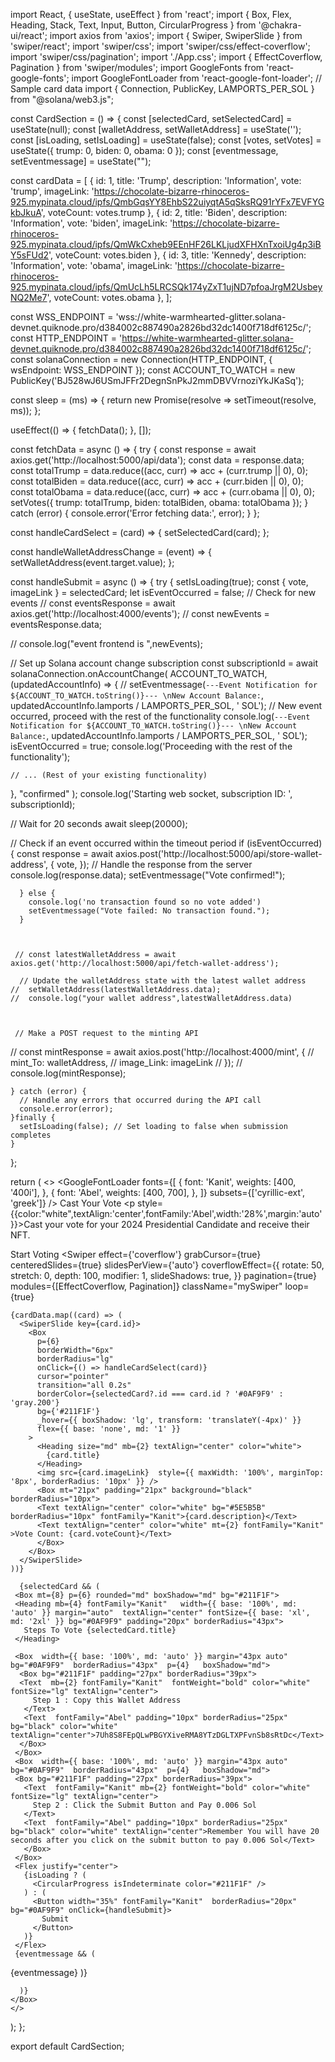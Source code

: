 import React, { useState, useEffect } from 'react';
import { Box, Flex, Heading, Stack, Text, Input, Button, CircularProgress } from '@chakra-ui/react';
import axios from 'axios';
import { Swiper, SwiperSlide } from 'swiper/react';
import 'swiper/css';
import 'swiper/css/effect-coverflow';
import 'swiper/css/pagination';
import './App.css';
import { EffectCoverflow, Pagination } from 'swiper/modules';
import GoogleFonts from 'react-google-fonts';
import GoogleFontLoader from 'react-google-font-loader';
// Sample card data
import { Connection, PublicKey, LAMPORTS_PER_SOL } from "@solana/web3.js";

const CardSection = () => {
  const [selectedCard, setSelectedCard] = useState(null);
  const [walletAddress, setWalletAddress] = useState('');
  const [isLoading, setIsLoading] = useState(false);
  const [votes, setVotes] = useState({ trump: 0, biden: 0, obama: 0 });
  const [eventmessage, setEventmessage] = useState("");


  const cardData = [
    { id: 1, title: 'Trump', description: 'Information', vote: 'trump', imageLink: 'https://chocolate-bizarre-rhinoceros-925.mypinata.cloud/ipfs/QmbGqsYY8EhbS22uiyqtA5qSksRQ91rYFx7EVFYGkbJkuA', voteCount: votes.trump },
    { id: 2, title: 'Biden', description: 'Information', vote: 'biden', imageLink: 'https://chocolate-bizarre-rhinoceros-925.mypinata.cloud/ipfs/QmWkCxheb9EEnHF26LKLjudXFHXnTxoiUg4p3iBY5sFUd2', voteCount: votes.biden },
    { id: 3, title: 'Kennedy', description: 'Information', vote: 'obama', imageLink: 'https://chocolate-bizarre-rhinoceros-925.mypinata.cloud/ipfs/QmUcLh5LRCSQk174yZxT1ujND7pfoaJrgM2UsbeyNQ2Me7', voteCount: votes.obama },
  ];
  
  const WSS_ENDPOINT = 'wss://white-warmhearted-glitter.solana-devnet.quiknode.pro/d384002c887490a2826bd32dc1400f718df6125c/';
const HTTP_ENDPOINT = 'https://white-warmhearted-glitter.solana-devnet.quiknode.pro/d384002c887490a2826bd32dc1400f718df6125c/';
const solanaConnection = new Connection(HTTP_ENDPOINT, { wsEndpoint: WSS_ENDPOINT });
const ACCOUNT_TO_WATCH = new PublicKey('BJ528wJ6USmJFFr2DegnSnPkJ2mmDBVVrnoziYkJKaSq');

const sleep = (ms) => {
  return new Promise(resolve => setTimeout(resolve, ms));
};

  useEffect(() => {
    fetchData();
  }, []);

  const fetchData = async () => {
    try {
      const response = await axios.get('http://localhost:5000/api/data');
      const data = response.data;
      const totalTrump = data.reduce((acc, curr) => acc + (curr.trump || 0), 0);
      const totalBiden = data.reduce((acc, curr) => acc + (curr.biden || 0), 0);
      const totalObama = data.reduce((acc, curr) => acc + (curr.obama || 0), 0);
      setVotes({ trump: totalTrump, biden: totalBiden, obama: totalObama });
    } catch (error) {
      console.error('Error fetching data:', error);
    }
  };




  const handleCardSelect = (card) => {
    setSelectedCard(card);
  };

  const handleWalletAddressChange = (event) => {
    setWalletAddress(event.target.value);
  };

  const handleSubmit = async () => {
    try {
      setIsLoading(true);
    const { vote, imageLink } = selectedCard; 
    let isEventOccurred = false;
         // Check for new events
   // const eventsResponse = await axios.get('http://localhost:4000/events');
  //  const newEvents = eventsResponse.data;

   // console.log("event frontend is ",newEvents);

// Set up Solana account change subscription
const subscriptionId = await solanaConnection.onAccountChange(
  ACCOUNT_TO_WATCH,
  (updatedAccountInfo) => {
  //  setEventmessage(`---Event Notification for ${ACCOUNT_TO_WATCH.toString()}--- \nNew Account Balance:`, updatedAccountInfo.lamports / LAMPORTS_PER_SOL, ' SOL');
    // New event occurred, proceed with the rest of the functionality
    console.log(`---Event Notification for ${ACCOUNT_TO_WATCH.toString()}--- \nNew Account Balance:`, updatedAccountInfo.lamports / LAMPORTS_PER_SOL, ' SOL');
    isEventOccurred = true;
    console.log('Proceeding with the rest of the functionality');

    // ... (Rest of your existing functionality)
  },
  "confirmed"
);
console.log('Starting web socket, subscription ID: ', subscriptionId);

// Wait for 20 seconds
await sleep(20000);

 // Check if an event occurred within the timeout period
 if (isEventOccurred) {
  const response = await axios.post('http://localhost:5000/api/store-wallet-address', {
    vote,
  });
  // Handle the response from the server
  console.log(response.data);
  setEventmessage("Vote confirmed!");
     
      } else {
        console.log('no transaction found so no vote added')
        setEventmessage("Vote failed: No transaction found.");
      }



     // const latestWalletAddress = await axios.get('http://localhost:5000/api/fetch-wallet-address');

      // Update the walletAddress state with the latest wallet address
    //  setWalletAddress(latestWalletAddress.data);
    //  console.log("your wallet address",latestWalletAddress.data)
    


     // Make a POST request to the minting API
   //   const mintResponse = await axios.post('http://localhost:4000/mint', {
   //     mint_To: walletAddress,
   //     image_Link: imageLink
   //   });
    //  console.log(mintResponse);

     
    } catch (error) {
      // Handle any errors that occurred during the API call
      console.error(error);
    }finally {
      setIsLoading(false); // Set loading to false when submission completes
    }
  };

  return (
    <>
    <Box p={8} bg="black"  boxShadow="md">
    <GoogleFontLoader
      fonts={[
        {
          font: 'Kanit',
          weights: [400, '400i'],
        },
        {
          font: 'Abel',
          weights: [400, 700],
        },
      ]}
      subsets={['cyrillic-ext', 'greek']}
    />
    <Box  bg="#423F3F" padding="20px" borderRadius="30px" ></Box>
      <Heading fontFamily="Kanit"  color="white"  textAlign="center" mt="50px" fontSize="95px">
        Cast Your Vote
      </Heading>
      <p style={{color:"white",textAlign:'center',fontFamily:'Abel',width:'28%',margin:'auto'}}>Cast your vote for your 2024 Presidential Candidate and receive their NFT.</p>
      <Heading fontFamily="Kanit"  color="white"  textAlign="center" mt="50px" fontSize="55px">
        Start Voting
      </Heading>
      <Flex justify="center"  borderRadius="7px">
  <Swiper
    effect={'coverflow'}
    grabCursor={true}
    centeredSlides={true}
    slidesPerView={'auto'}
    coverflowEffect={{
      rotate: 50,
      stretch: 0,
      depth: 100,
      modifier: 1,
      slideShadows: true,
    }}
    pagination={true}
    modules={[EffectCoverflow, Pagination]}
    className="mySwiper"
    loop={true}
  >
    {cardData.map((card) => (
      <SwiperSlide key={card.id}>
        <Box
          p={6}
          borderWidth="6px"
          borderRadius="lg"
          onClick={() => handleCardSelect(card)}
          cursor="pointer"
          transition="all 0.2s"
          borderColor={selectedCard?.id === card.id ? '#0AF9F9' : 'gray.200'}
          bg={'#211F1F'}
          _hover={{ boxShadow: 'lg', transform: 'translateY(-4px)' }}
          flex={{ base: 'none', md: '1' }}
        >
          <Heading size="md" mb={2} textAlign="center" color="white">
            {card.title}
          </Heading>
          <img src={card.imageLink}  style={{ maxWidth: '100%', marginTop: '8px', borderRadius: '10px' }} />
          <Box mt="21px" padding="21px" background="black" borderRadius="10px">
          <Text textAlign="center" color="white" bg="#5E5B5B" borderRadius="10px" fontFamily="Kanit">{card.description}</Text>
          <Text textAlign="center" color="white" mt={2} fontFamily="Kanit" >Vote Count: {card.voteCount}</Text>
          </Box>
        </Box>
      </SwiperSlide>
    ))}
  </Swiper>
</Flex>

  

      {selectedCard && (
     <Box mt={8} p={6} rounded="md" boxShadow="md" bg="#211F1F">
     <Heading mb={4} fontFamily="Kanit"   width={{ base: '100%', md: 'auto' }} margin="auto"  textAlign="center" fontSize={{ base: 'xl', md: '2xl' }} bg="#0AF9F9" padding="20px" borderRadius="43px">
       Steps To Vote {selectedCard.title}
     </Heading>
    
     <Box  width={{ base: '100%', md: 'auto' }} margin="43px auto" bg="#0AF9F9"  borderRadius="43px"  p={4}   boxShadow="md">
      <Box bg="#211F1F" padding="27px" borderRadius="39px">
      <Text  mb={2} fontFamily="Kanit"  fontWeight="bold" color="white" fontSize="lg" textAlign="center">
         Step 1 : Copy this Wallet Address
       </Text>
       <Text  fontFamily="Abel" padding="10px" borderRadius="25px" bg="black" color="white" textAlign="center">7Uh8S8FEpQLwPBGYXiveRMA8YTzDGLTXPFvnSb8sRtDc</Text>
      </Box>
     </Box>
     <Box  width={{ base: '100%', md: 'auto' }} margin="43px auto" bg="#0AF9F9"  borderRadius="43px"  p={4}   boxShadow="md">
     <Box bg="#211F1F" padding="27px" borderRadius="39px">
       <Text  fontFamily="Kanit" mb={2} fontWeight="bold" color="white" fontSize="lg" textAlign="center">
         Step 2 : Click the Submit Button and Pay 0.006 Sol
       </Text>
       <Text  fontFamily="Abel" padding="10px" borderRadius="25px" bg="black" color="white" textAlign="center">Remember You will have 20 seconds after you click on the submit button to pay 0.006 Sol</Text>
       </Box>
     </Box>
     <Flex justify="center">
       {isLoading ? (
         <CircularProgress isIndeterminate color="#211F1F" />
       ) : (
         <Button width="35%" fontFamily="Kanit"  borderRadius="20px"  bg="#0AF9F9" onClick={handleSubmit}>
           Submit
         </Button>
       )}
     </Flex>
     {eventmessage && (
  <Box textAlign="center" mt={4}>
    <Text color={eventmessage.includes("confirmed") ? "green" : "red"}>
      {eventmessage}
    </Text>
  </Box>
)}

   </Box>
   
      )}
    </Box>
    </>
  );
};

export default CardSection;